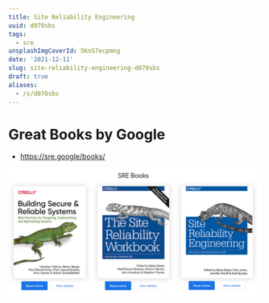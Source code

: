 ```yaml
---
title: Site Reliability Engineering
uuid: d070sbs
tags:
  - sre
unsplashImgCoverId: 5KnS7ecpmng
date: '2021-12-11'
slug: site-reliability-engineering-d070sbs
draft: true
aliases:
  - /s/d070sbs
---
```


# Great Books by Google

- https://sre.google/books/

![](google-sre-books.png)
